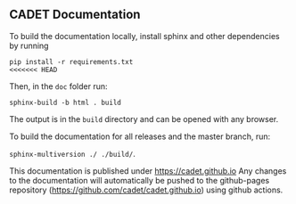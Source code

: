 ## CADET Documentation


To build the documentation locally, install sphinx and other dependencies by running

```
pip install -r requirements.txt
<<<<<<< HEAD

```

Then, in the `doc` folder run:

`sphinx-build -b html . build` 

The output is in the `build` directory and can be opened with any browser.

To build the documentation for all releases and the master branch, run:

`sphinx-multiversion ./ ./build/`. 

This documentation is published under https://cadet.github.io
Any changes to the documentation will automatically be pushed to the github-pages repository (https://github.com/cadet/cadet.github.io) using github actions.
